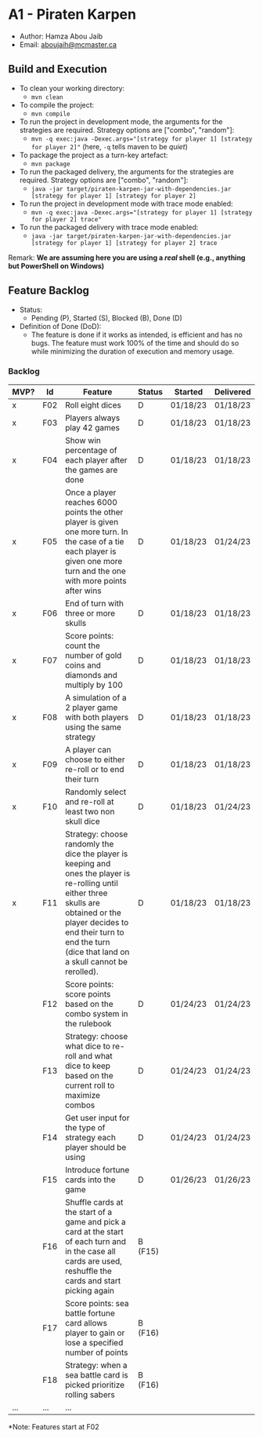 # A1 - Piraten Karpen

  * Author: Hamza Abou Jaib
  * Email: aboujaih@mcmaster.ca

## Build and Execution

  * To clean your working directory:
    * `mvn clean`
  * To compile the project:
    * `mvn compile`
  * To run the project in development mode, the arguments for the strategies are required. Strategy options are ["combo", "random"]:
    * `mvn -q exec:java -Dexec.args="[strategy for player 1] [strategy for player 2]"` (here, `-q` tells maven to be _quiet_)
  * To package the project as a turn-key artefact:
    * `mvn package`
  * To run the packaged delivery, the arguments for the strategies are required. Strategy options are ["combo", "random"]:
    * `java -jar target/piraten-karpen-jar-with-dependencies.jar [strategy for player 1] [strategy for player 2]` 
  * To run the project in development mode with trace mode enabled:
    * `mvn -q exec:java -Dexec.args="[strategy for player 1] [strategy for player 2] trace"`
  * To run the packaged delivery with trace mode enabled:
      * `java -jar target/piraten-karpen-jar-with-dependencies.jar [strategy for player 1] [strategy for player 2] trace`

Remark: **We are assuming here you are using a _real_ shell (e.g., anything but PowerShell on Windows)**

## Feature Backlog

 * Status: 
   * Pending (P), Started (S), Blocked (B), Done (D)
 * Definition of Done (DoD):
   * The feature is done if it works as intended, is efficient and has no bugs. The feature must work 100% of the time and should do so while minimizing the duration of execution and memory usage.

### Backlog

| MVP? | Id  | Feature                                                                                                                                                                                                                                   | Status  | Started  | Delivered |
|------|-----|-------------------------------------------------------------------------------------------------------------------------------------------------------------------------------------------------------------------------------------------|---------|----------|-----------|
| x    | F02 | Roll eight dices                                                                                                                                                                                                                          | D       | 01/18/23 | 01/18/23  |
| x    | F03 | Players always play 42 games                                                                                                                                                                                                              | D       | 01/18/23 | 01/18/23  |
| x    | F04 | Show win percentage of each player after the games are done                                                                                                                                                                               | D       | 01/18/23 | 01/18/23  |
| x    | F05 | Once a player reaches 6000 points the other player is given one more turn. In the case of a tie each player is given one more turn and the one with more points after wins                                                                | D       | 01/18/23 | 01/24/23  |
| x    | F06 | End of turn with three or more skulls                                                                                                                                                                                                     | D       | 01/18/23 | 01/18/23  | 
| x    | F07 | Score points: count the number of gold coins and diamonds and multiply by 100                                                                                                                                                             | D       | 01/18/23 | 01/18/23  |
| x    | F08 | A simulation of a 2 player game with both players using the same strategy                                                                                                                                                                 | D       | 01/18/23 | 01/18/23  |
| x    | F09 | A player can choose to either re-roll or to end their turn                                                                                                                                                                                | D       | 01/18/23 | 01/18/23  |  
| x    | F10 | Randomly select and re-roll at least two non skull dice                                                                                                                                                                                   | D       | 01/18/23 | 01/24/23  |
| x    | F11 | Strategy: choose randomly the dice the player is keeping and ones the player is re-rolling until either three skulls are obtained or the player decides to end their turn to end the turn (dice that land on a skull cannot be rerolled). | D       | 01/18/23 | 01/18/23  | 
|      | F12 | Score points: score points based on the combo system in the rulebook                                                                                                                                                                      | D       | 01/24/23 | 01/24/23  |
|      | F13 | Strategy: choose what dice to re-roll and what dice to keep based on the current roll to maximize combos                                                                                                                                  | D       | 01/24/23 | 01/24/23  |
|      | F14 | Get user input for the type of strategy each player should be using                                                                                                                                                                       | D       | 01/24/23 | 01/24/23  |
|      | F15 | Introduce fortune cards into the game                                                                                                                                                                                                     | D       | 01/26/23 | 01/26/23  |
|      | F16 | Shuffle cards at the start of a game and pick a card at the start of each turn and in the case all cards are used, reshuffle the cards and start picking again                                                                            | B (F15) |          |           |
|      | F17 | Score points: sea battle fortune card allows player to gain or lose a specified number of points                                                                                                                                          | B (F16) |          |           |
|      | F18 | Strategy: when a sea battle card is picked prioritize rolling sabers                                                                                                                                                                      | B (F16) |          |           |
| ...  | ... | ...                                                                                                                                                                                                                                       |


*Note: Features start at F02



